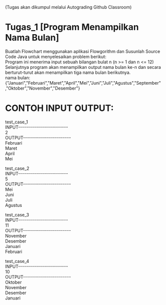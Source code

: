 (Tugas akan dikumpul melalui Autograding Github Classroom) <br>
# Tugas_1 [Program Menampilkan Nama Bulan]
Buatlah Flowchart menggunakan aplikasi Flowgorithm dan Susunlah Source Code Java untuk menyelesaikan problem berikut: <br>
Program ini menerima input sebuah bilangan bulat n (n >= 1 dan n <= 12) Selanjutnya program akan menampilkan output nama bulan ke-n dan secara berturut-turut akan menampilkan tiga nama bulan berikutnya.<br>
nama bulan: {"Januari","Februari","Maret","April","Mei","Juni","Juli","Agustus","September","Oktober","November","Desember"}<br>

# CONTOH INPUT OUTPUT:

test_case_1<br>
INPUT-------------------------<br>
2<br>
OUTPUT------------------------<br>
Februari<br>
Maret<br>
April<br>
Mei<br>

test_case_2<br>
INPUT-------------------------<br>
5<br>
OUTPUT------------------------<br>
Mei<br>
Juni<br>
Juli<br>
Agustus<br>

test_case_3<br>
INPUT-------------------------<br>
11<br>
OUTPUT------------------------<br>
November<br>
Desember<br>
Januari<br>
Februari<br>

test_case_4<br>
INPUT-------------------------<br>
10<br>
OUTPUT------------------------<br>
Oktober<br>
November<br>
Desember<br>
Januari<br>
